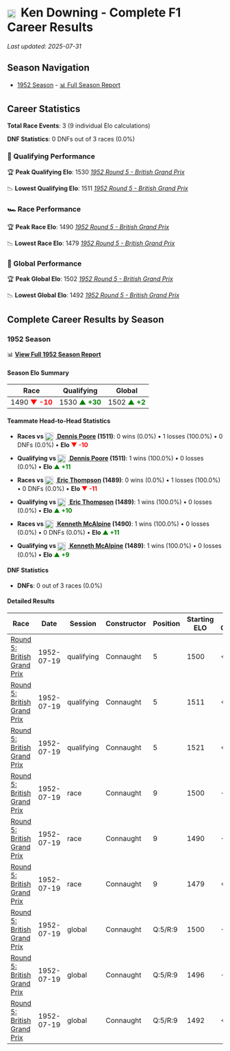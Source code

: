 # <img src="https://upload.wikimedia.org/wikipedia/commons/thumb/8/83/Flag_of_the_United_Kingdom_%283-5%29.svg/512px-Flag_of_the_United_Kingdom_%283-5%29.svg.png?20250726143817" alt="United Kingdom" width="20" height="auto" style="vertical-align: middle; margin-right: 5px;" onerror="this.outerHTML='🇬🇧'; this.style.marginRight='5px';"/> Ken Downing - Complete F1 Career Results

*Last updated: 2025-07-31*

## Season Navigation

- [1952 Season](#1952-season) - [📊 Full Season Report](../seasons/1952-season-report)

## Career Statistics

**Total Race Events**: 3 (9 individual Elo calculations)

**DNF Statistics**: 0 DNFs out of 3 races (0.0%)

### 🏁 Qualifying Performance

🏆 **Peak Qualifying Elo**: 1530
   *[1952 Round 5 - British Grand Prix](../seasons/1952-season-report#round-5-british-grand-prix)*

📉 **Lowest Qualifying Elo**: 1511
   *[1952 Round 5 - British Grand Prix](../seasons/1952-season-report#round-5-british-grand-prix)*

### 🏎️ Race Performance

🏆 **Peak Race Elo**: 1490
   *[1952 Round 5 - British Grand Prix](../seasons/1952-season-report#round-5-british-grand-prix)*

📉 **Lowest Race Elo**: 1479
   *[1952 Round 5 - British Grand Prix](../seasons/1952-season-report#round-5-british-grand-prix)*

### 🌟 Global Performance

🏆 **Peak Global Elo**: 1502
   *[1952 Round 5 - British Grand Prix](../seasons/1952-season-report#round-5-british-grand-prix)*

📉 **Lowest Global Elo**: 1492
   *[1952 Round 5 - British Grand Prix](../seasons/1952-season-report#round-5-british-grand-prix)*


## Complete Career Results by Season

### 1952 Season

📊 **[View Full 1952 Season Report](../seasons/1952-season-report)**

#### Season Elo Summary

| Race | Qualifying | Global |
|------|------------|--------|
| 1490 **<span style="color: red;">▼ -10</span>** | 1530 **<span style="color: green;">▲ +30</span>** | 1502 **<span style="color: green;">▲ +2</span>** |

#### Teammate Head-to-Head Statistics

- **Races vs [<img src="https://upload.wikimedia.org/wikipedia/commons/thumb/8/83/Flag_of_the_United_Kingdom_%283-5%29.svg/512px-Flag_of_the_United_Kingdom_%283-5%29.svg.png?20250726143817" alt="United Kingdom" width="20" height="auto" style="vertical-align: middle; margin-right: 5px;" onerror="this.outerHTML='🇬🇧'; this.style.marginRight='5px';"/> Dennis Poore](dennis-poore) (1511)**: 0 wins (0.0%) • 1 losses (100.0%) • 0 DNFs (0.0%) • **Elo **<span style="color: red;">▼ -10</span>****
- **Qualifying vs [<img src="https://upload.wikimedia.org/wikipedia/commons/thumb/8/83/Flag_of_the_United_Kingdom_%283-5%29.svg/512px-Flag_of_the_United_Kingdom_%283-5%29.svg.png?20250726143817" alt="United Kingdom" width="20" height="auto" style="vertical-align: middle; margin-right: 5px;" onerror="this.outerHTML='🇬🇧'; this.style.marginRight='5px';"/> Dennis Poore](dennis-poore) (1511)**: 1 wins (100.0%) • 0 losses (0.0%) • **Elo **<span style="color: green;">▲ +11</span>****

- **Races vs [<img src="https://upload.wikimedia.org/wikipedia/commons/thumb/8/83/Flag_of_the_United_Kingdom_%283-5%29.svg/512px-Flag_of_the_United_Kingdom_%283-5%29.svg.png?20250726143817" alt="United Kingdom" width="20" height="auto" style="vertical-align: middle; margin-right: 5px;" onerror="this.outerHTML='🇬🇧'; this.style.marginRight='5px';"/> Eric Thompson](eric-thompson) (1489)**: 0 wins (0.0%) • 1 losses (100.0%) • 0 DNFs (0.0%) • **Elo **<span style="color: red;">▼ -11</span>****
- **Qualifying vs [<img src="https://upload.wikimedia.org/wikipedia/commons/thumb/8/83/Flag_of_the_United_Kingdom_%283-5%29.svg/512px-Flag_of_the_United_Kingdom_%283-5%29.svg.png?20250726143817" alt="United Kingdom" width="20" height="auto" style="vertical-align: middle; margin-right: 5px;" onerror="this.outerHTML='🇬🇧'; this.style.marginRight='5px';"/> Eric Thompson](eric-thompson) (1489)**: 1 wins (100.0%) • 0 losses (0.0%) • **Elo **<span style="color: green;">▲ +10</span>****

- **Races vs [<img src="https://upload.wikimedia.org/wikipedia/commons/thumb/8/83/Flag_of_the_United_Kingdom_%283-5%29.svg/512px-Flag_of_the_United_Kingdom_%283-5%29.svg.png?20250726143817" alt="United Kingdom" width="20" height="auto" style="vertical-align: middle; margin-right: 5px;" onerror="this.outerHTML='🇬🇧'; this.style.marginRight='5px';"/> Kenneth McAlpine](kenneth-mcalpine) (1490)**: 1 wins (100.0%) • 0 losses (0.0%) • 0 DNFs (0.0%) • **Elo **<span style="color: green;">▲ +11</span>****
- **Qualifying vs [<img src="https://upload.wikimedia.org/wikipedia/commons/thumb/8/83/Flag_of_the_United_Kingdom_%283-5%29.svg/512px-Flag_of_the_United_Kingdom_%283-5%29.svg.png?20250726143817" alt="United Kingdom" width="20" height="auto" style="vertical-align: middle; margin-right: 5px;" onerror="this.outerHTML='🇬🇧'; this.style.marginRight='5px';"/> Kenneth McAlpine](kenneth-mcalpine) (1489)**: 1 wins (100.0%) • 0 losses (0.0%) • **Elo **<span style="color: green;">▲ +9</span>****


#### DNF Statistics

- **DNFs**: 0 out of 3 races (0.0%)

#### Detailed Results

| Race | Date | Session | Constructor | Position | Starting ELO | ELO Change | Final ELO | Teammate |
|------|------|---------|-------------|----------|--------------|------------|-----------|----------|
| [Round 5: British Grand Prix](../seasons/1952-season-report#round-5-british-grand-prix) | 1952-07-19 | qualifying | Connaught | 5 | 1500 | +11 | 1511 | [<img src="https://upload.wikimedia.org/wikipedia/commons/thumb/8/83/Flag_of_the_United_Kingdom_%283-5%29.svg/512px-Flag_of_the_United_Kingdom_%283-5%29.svg.png?20250726143817" alt="United Kingdom" width="20" height="auto" style="vertical-align: middle; margin-right: 5px;" onerror="this.outerHTML='🇬🇧'; this.style.marginRight='5px';"/> Dennis Poore](dennis-poore) |
| [Round 5: British Grand Prix](../seasons/1952-season-report#round-5-british-grand-prix) | 1952-07-19 | qualifying | Connaught | 5 | 1511 | +10 | 1521 | [<img src="https://upload.wikimedia.org/wikipedia/commons/thumb/8/83/Flag_of_the_United_Kingdom_%283-5%29.svg/512px-Flag_of_the_United_Kingdom_%283-5%29.svg.png?20250726143817" alt="United Kingdom" width="20" height="auto" style="vertical-align: middle; margin-right: 5px;" onerror="this.outerHTML='🇬🇧'; this.style.marginRight='5px';"/> Eric Thompson](eric-thompson) |
| [Round 5: British Grand Prix](../seasons/1952-season-report#round-5-british-grand-prix) | 1952-07-19 | qualifying | Connaught | 5 | 1521 | +9 | 1530 | [<img src="https://upload.wikimedia.org/wikipedia/commons/thumb/8/83/Flag_of_the_United_Kingdom_%283-5%29.svg/512px-Flag_of_the_United_Kingdom_%283-5%29.svg.png?20250726143817" alt="United Kingdom" width="20" height="auto" style="vertical-align: middle; margin-right: 5px;" onerror="this.outerHTML='🇬🇧'; this.style.marginRight='5px';"/> Kenneth McAlpine](kenneth-mcalpine) |
| [Round 5: British Grand Prix](../seasons/1952-season-report#round-5-british-grand-prix) | 1952-07-19 | race | Connaught | 9 | 1500 | -10 | 1490 | [<img src="https://upload.wikimedia.org/wikipedia/commons/thumb/8/83/Flag_of_the_United_Kingdom_%283-5%29.svg/512px-Flag_of_the_United_Kingdom_%283-5%29.svg.png?20250726143817" alt="United Kingdom" width="20" height="auto" style="vertical-align: middle; margin-right: 5px;" onerror="this.outerHTML='🇬🇧'; this.style.marginRight='5px';"/> Dennis Poore](dennis-poore) |
| [Round 5: British Grand Prix](../seasons/1952-season-report#round-5-british-grand-prix) | 1952-07-19 | race | Connaught | 9 | 1490 | -11 | 1479 | [<img src="https://upload.wikimedia.org/wikipedia/commons/thumb/8/83/Flag_of_the_United_Kingdom_%283-5%29.svg/512px-Flag_of_the_United_Kingdom_%283-5%29.svg.png?20250726143817" alt="United Kingdom" width="20" height="auto" style="vertical-align: middle; margin-right: 5px;" onerror="this.outerHTML='🇬🇧'; this.style.marginRight='5px';"/> Eric Thompson](eric-thompson) |
| [Round 5: British Grand Prix](../seasons/1952-season-report#round-5-british-grand-prix) | 1952-07-19 | race | Connaught | 9 | 1479 | +11 | 1490 | [<img src="https://upload.wikimedia.org/wikipedia/commons/thumb/8/83/Flag_of_the_United_Kingdom_%283-5%29.svg/512px-Flag_of_the_United_Kingdom_%283-5%29.svg.png?20250726143817" alt="United Kingdom" width="20" height="auto" style="vertical-align: middle; margin-right: 5px;" onerror="this.outerHTML='🇬🇧'; this.style.marginRight='5px';"/> Kenneth McAlpine](kenneth-mcalpine) |
| [Round 5: British Grand Prix](../seasons/1952-season-report#round-5-british-grand-prix) | 1952-07-19 | global | Connaught | Q:5/R:9 | 1500 | -4 | 1496 | [<img src="https://upload.wikimedia.org/wikipedia/commons/thumb/8/83/Flag_of_the_United_Kingdom_%283-5%29.svg/512px-Flag_of_the_United_Kingdom_%283-5%29.svg.png?20250726143817" alt="United Kingdom" width="20" height="auto" style="vertical-align: middle; margin-right: 5px;" onerror="this.outerHTML='🇬🇧'; this.style.marginRight='5px';"/> Dennis Poore](dennis-poore) |
| [Round 5: British Grand Prix](../seasons/1952-season-report#round-5-british-grand-prix) | 1952-07-19 | global | Connaught | Q:5/R:9 | 1496 | -5 | 1492 | [<img src="https://upload.wikimedia.org/wikipedia/commons/thumb/8/83/Flag_of_the_United_Kingdom_%283-5%29.svg/512px-Flag_of_the_United_Kingdom_%283-5%29.svg.png?20250726143817" alt="United Kingdom" width="20" height="auto" style="vertical-align: middle; margin-right: 5px;" onerror="this.outerHTML='🇬🇧'; this.style.marginRight='5px';"/> Eric Thompson](eric-thompson) |
| [Round 5: British Grand Prix](../seasons/1952-season-report#round-5-british-grand-prix) | 1952-07-19 | global | Connaught | Q:5/R:9 | 1492 | +10 | 1502 | [<img src="https://upload.wikimedia.org/wikipedia/commons/thumb/8/83/Flag_of_the_United_Kingdom_%283-5%29.svg/512px-Flag_of_the_United_Kingdom_%283-5%29.svg.png?20250726143817" alt="United Kingdom" width="20" height="auto" style="vertical-align: middle; margin-right: 5px;" onerror="this.outerHTML='🇬🇧'; this.style.marginRight='5px';"/> Kenneth McAlpine](kenneth-mcalpine) |


